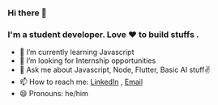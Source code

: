 ### Hi there 👋
### I'm a student developer. Love ❤ to build stuffs . 


<!-- 🔭 I’m currently working on ... -->
- 🌱 I’m currently learning Javascript      <!-- 👯 I’m looking to collaborate on ... -->
- 🤔 I’m looking for Internship opportunities
- 💬 Ask me about Javascript, Node, Flutter, Basic AI stuff✌
- 📫 How to reach me: [LinkedIn](https://www.linkedin.com/in/bikideka/) , [Email](bikideka408@gmail.com)
- 😄 Pronouns: he/him
<!-- ⚡ Fun fact: ... -->

